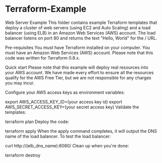 # Terraform-Example

Web Server Example
This folder contains example Terraform templates that deploy a cluster of web servers (using EC2 and Auto Scaling) and a load balancer (using ELB) in an Amazon Web Services (AWS) account. The load balancer listens on port 80 and returns the text "Hello, World" for the / URL.

Pre-requisites
You must have Terraform installed on your computer.
You must have an Amazon Web Services (AWS) account.
Please note that this code was written for Terraform 0.8.x.

Quick start
Please note that this example will deploy real resources into your AWS account. We have made every effort to ensure all the resources qualify for the AWS Free Tier, but we are not responsible for any charges you may incur.

Configure your AWS access keys as environment variables:

export AWS_ACCESS_KEY_ID=(your access key id)
export AWS_SECRET_ACCESS_KEY=(your secret access key)
Validate the templates:

terraform plan
Deploy the code:

terraform apply
When the apply command completes, it will output the DNS name of the load balancer. To test the load balancer:

curl http://(elb_dns_name):8080/
Clean up when you're done:

terraform destroy
